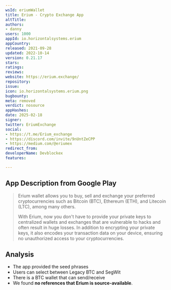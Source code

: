 ```yaml
---
wsId: eriumWallet
title: Erium - Crypto Exchange App
altTitle: 
authors:
- danny
users: 1000
appId: io.horizontalsystems.erium
appCountry: 
released: 2021-09-28
updated: 2022-10-14
version: 0.21.17
stars: 
ratings: 
reviews: 
website: https://erium.exchange/
repository: 
issue: 
icon: io.horizontalsystems.erium.png
bugbounty: 
meta: removed
verdict: nosource
appHashes: 
date: 2025-02-18
signer: 
twitter: EriumExchange
social:
- https://t.me/Erium_exchange
- https://discord.com/invite/9nUntZeCPP
- https://medium.com/@eriumex
redirect_from: 
developerName: Devblockex
features: 

---
```


## App Description from Google Play 

> Erium wallet allows you to buy, sell and exchange your preferred cryptocurrencies such as Bitcoin (BTC), Ethereum (ETH), and
Litecoin (LTC), among many others. 
>
> With Erium, now you don't have to provide your private keys to centralized wallets and exchanges that are vulnerable to hacks and
often result in huge losses. In addition to encrypting your private keys, it also encodes your transaction data on your device, ensuring
no unauthorized access to your cryptocurrencies. 

## Analysis 

- The app provided the seed phrases
- Users can select between Legacy BTC and SegWit
- There is a BTC wallet that can send/receive 
- We found **no references that Erium is source-available**.
